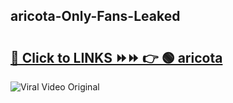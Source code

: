 
 ## aricota-Only-Fans-Leaked

# <h2><a href="https://clipsfans.com/aricota&ref=git">🔗 Click to LINKS ⏩⏩ 👉 🟢 aricota </a></h2>

<a href="https://clipsfans.com/aricota&ref=git" rel="nofollow" data-target="animated-image.originalLink"><img src="https://i.ibb.co.com/xMMVF88/686577567.gif" alt="Viral Video Original" style="max-width: 100%; display: inline-block;" data-target="animated-image.originalImage"></a>
